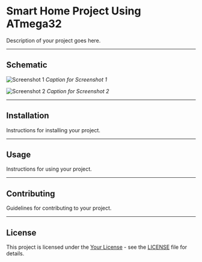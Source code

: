 # Smart Home Project Using ATmega32

Description of your project goes here.

---

## Schematic 

![Screenshot 1](/path/to/screenshot1.png)
*Caption for Screenshot 1*

![Screenshot 2](/path/to/screenshot2.png)
*Caption for Screenshot 2*

---

## Installation

Instructions for installing your project.

---

## Usage

Instructions for using your project.

---

## Contributing

Guidelines for contributing to your project.

---

## License

This project is licensed under the [Your License](LICENSE) - see the [LICENSE](LICENSE) file for details.
